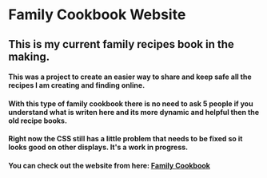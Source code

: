 # Family Cookbook Website


## This is my current family recipes book in the making. 

#### This was a project to create an easier way to share and keep safe all the recipes I am creating and finding online. 
#### With this type of family cookbook there is no need to ask 5 people if you understand what is writen here and its more dynamic and helpful then the old recipe books.
#### Right now the CSS still has a little problem that needs to be fixed so it looks good on other displays. It's a work in progress.
#### You can check out the website from here: [Family Cookbook](https://cookbook-cristianmiron0s-projects.vercel.app/)

